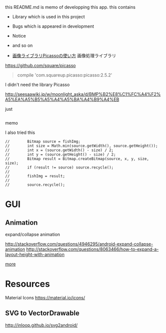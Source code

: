 this README.md is memo of developping this app.
this contains 
- Library
 which is used in this project
- Bugs 
 which is appeared in development
- Notice
- and so on

- [画像ライブラリPicassoの使い方](http://qiita.com/hotchemi/items/33ebd5faa42d2d05c2b6)
画像処理ライブラリ

https://github.com/square/picasso

> compile 'com.squareup.picasso:picasso:2.5.2'

I didn't need the library Picasso

http://seesaawiki.jp/w/moonlight_aska/d/BMP%B2%E8%C1%FC%A4%F2%A5%EA%A5%B5%A5%A4%A5%BA%A4%B9%A4%EB

just

```

```

memo

I also tried this

```
//        Bitmap source = fishImg;
//        int size = Math.min(source.getWidth(), source.getHeight());
//        int x = (source.getWidth() - size) / 2;
//        int y = (source.getHeight() - size) / 2;
//        Bitmap result = Bitmap.createBitmap(source, x, y, size, size);
//        if (result != source) source.recycle();
//
//        fishImg = result;
//
//        source.recycle();
```

# GUI
## Animation
expand/collapse animation

 http://stackoverflow.com/questions/4946295/android-expand-collapse-animation
 http://stackoverflow.com/questions/8063466/how-to-expand-a-layout-height-with-animation
 
 [more](./memo/gui_animation.md)

# Resources
Material Icons
https://material.io/icons/

## SVG to VectorDrawable
http://inloop.github.io/svg2android/
